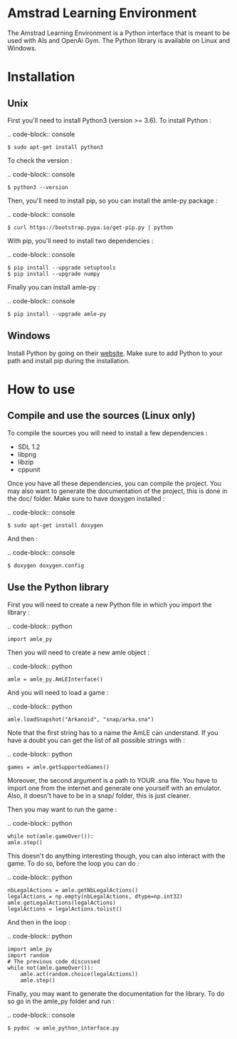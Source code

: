 Amstrad Learning Environment
============================

The Amstrad Learning Environment is a Python interface that is meant to be used with AIs and OpenAi Gym. The Python library is
available on Linux and Windows.

Installation
============

Unix
----

First you'll need to install Python3 (version >= 3.6). To install Python : 

.. code-block:: console

    $ sudo apt-get install python3

To check the version :

.. code-block:: console

    $ python3 --version

Then, you'll need to install pip, so you can install the amle-py package :

.. code-block:: console

    $ curl https://bootstrap.pypa.io/get-pip.py | python

With pip, you'll need to install two dependencies :

.. code-block:: console

    $ pip install --upgrade setuptools
    $ pip install --upgrade numpy


Finally you can install amle-py :

.. code-block:: console

    $ pip install --upgrade amle-py


Windows 
-------

Install Python by going on their [website](https://www.python.org/downloads/). Make sure to add Python to your path and install pip during the installation.

How to use
==========

Compile and use the sources (Linux only)
----------------------------------------

To compile the sources you will need to install a few dependencies :

- SDL 1.2
- libpng
- libzip
- cppunit

Once you have all these dependencies, you can compile the project. You may also want to generate the documentation of the project, this is done in the doc/ folder. Make sure to have doxygen installed :

.. code-block:: console

    $ sudo apt-get install doxygen

And then : 

.. code-block:: console

    $ doxygen doxygen.config

Use the Python library
----------------------

First you will need to create a new Python file in which you import the library :

.. code-block:: python

    import amle_py

Then you will need to create a new amle object :

.. code-block:: python

    amle = amle_py.AmLEInterface()

And you will need to load a game :

.. code-block:: python

    amle.loadSnapshot("Arkanoid", "snap/arka.sna")


Note that the first string has to a name the AmLE can understand. If you have a doubt you can get the list of all possible strings with : 

.. code-block:: python

    games = amle.getSupportedGames()


Moreover, the second argument is a path to YOUR .sna file. You have to import one from the internet and generate one yourself with an emulator. Also, it doesn't have to be in a snap/ folder, this is just cleaner.

Then you may want to run the game : 

.. code-block:: python

    while not(amle.gameOver()):
    amle.step()

This doesn't do anything interesting though, you can also interact with the game. To do so, before the loop you can do : 

.. code-block:: python

    nbLegalActions = amle.getNbLegalActions()
    legalActions = np.empty(nbLegalActions, dtype=np.int32)
    amle.getLegalActions(legalActions)
    legalActions = legalActions.tolist()

And then in the loop :

.. code-block:: python

    import amle_py
    import random
    # The previous code discussed
    while not(amle.gameOver()):
        amle.act(random.choice(legalActions))
        amle.step()

Finally, you may want to generate the documentation for the library. To do so go in the amle_py folder and run :

.. code-block:: console

    $ pydoc -w amle_python_interface.py